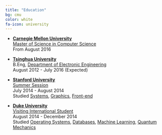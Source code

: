 ```yaml
---
title: "Education"
bg: cmu
color: white
fa-icon: university
---
```

- **[Carnegie Mellon University](http://www.cmu.edu/)**<br />
    [Master of Science in Computer Science](http://csd.cs.cmu.edu/academics/masters/overview#mscsoverview)<br />
    From August 2016 
    
- **[Tsinghua University](http://www.tsinghua.edu.cn/en)**<br />
    B.Eng, [Department of Electronic Engineering](http://www.ee.tsinghua.edu.cn/publish/eeen/index.html)<br />
    August 2012 - July 2016 (Expected)

- **[Stanford University](https://www.stanford.edu/)**<br />
    [Summer Session](https://summer.stanford.edu/)<br />
    July 2014 - August 2014<br />
    Studied [Systems](http://cs107.stanford.edu/), [Graphics](http://cs148.stanford.edu/), [Front-end](http://web.stanford.edu/class/cs193c/)

- **[Duke University](https://duke.edu/)**<br />
    [Visiting International Student](https://globaled.duke.edu/about/visiting_international_students)<br />
    August 2014 - December 2014<br />
    Studied [Operating Systems](https://users.cs.duke.edu/~chase/cps310/), [Databases](http://sites.duke.edu/compsci316_01_f2014/), [Machine Learning](https://stat.duke.edu/~sayan/561/2014/), [Quantum Mechanics](https://www.phy.duke.edu/physics-464-introduction-quantum-mechanics)